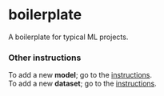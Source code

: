 # boilerplate
 A boilerplate for typical ML projects.


### Other instructions
To add a new **model**; go to the [instructions](/models/README.md).  
To add a new **dataset**; go to the [instructions](/datasets/README.md).
